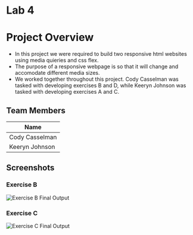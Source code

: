 # Lab 4
# Project Overview
* In this project we were required to build two responsive html websites using media quieries and css flex.
* The purpose of a responsive webpage is so that it will change and accomodate different media sizes.
* We worked together throughout this project. Cody Casselman was tasked with developing exercises B and D, while Keeryn Johnson was tasked with developing exercises A and C.
## Team Members
| Name           |
|----------------|
| Cody Casselman |
| Keeryn Johnson |
## Screenshots

### Exercise B
![Exercise B Final Output](./our_gifs/ExerciseB.gif)

### Exercise C
![Exercise C Final Output](./our_gifs/ExerciseC.gif)